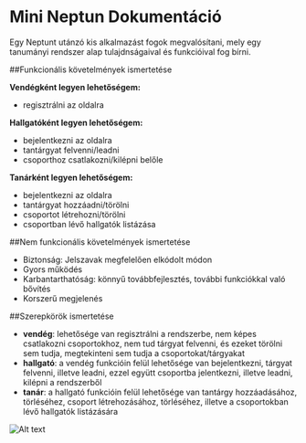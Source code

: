 # Mini Neptun Dokumentáció

Egy Neptunt utánzó kis alkalmazást fogok megvalósítani, mely egy tanumányi rendszer alap tulajdnságaival és funkcióival fog bírni.

##Funkcionális követelmények ismertetése

**Vendégként legyen lehetőségem:**
* regisztrálni az oldalra

**Hallgatóként legyen lehetőségem:**
* bejelentkezni az oldalra
* tantárgyat felvenni/leadni
* csoporthoz csatlakozni/kilépni belőle

**Tanárként legyen lehetőségem:**
* bejelentkezni az oldalra
* tantárgyat hozzáadni/törölni
* csoportot létrehozni/törölni
* csoportban lévő hallgatók listázása

##Nem funkcionális követelmények ismertetése
* Biztonság: Jelszavak megfelelően elkódolt módon
* Gyors működés
* Karbantarthatóság: könnyű továbbfejlesztés, további funkciókkal való bővítés
* Korszerű megjelenés

##Szerepkörök ismertetése
* **vendég**: lehetősége van regisztrálni a rendszerbe, nem képes csatlakozni csoportokhoz, nem tud tárgyat felvenni, és ezeket törölni sem tudja, megtekinteni sem tudja a csoportokat/tárgyakat
* **hallgató**: a vendég funkcióin felül lehetősége van bejelentkezni, tárgyat felvenni, illetve leadni, ezzel együtt csoportba jelentkezni, illetve leadni, kilépni a rendszerből
* **tanár**: a hallgató funkcióin felül lehetősége van tantárgy hozzáadásához, törléséhez, csoport létrehozásához, törléséhez, illetve a csoportokban lévő hallgatók listázására

![Alt text](C:\Users\retech\Desktop\aktorok.jpg)
